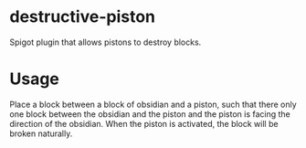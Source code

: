 # destructive-piston
Spigot plugin that allows pistons to destroy blocks.

# Usage

Place a block between a block of obsidian and a piston, such that there only one block between the obsidian and the piston and the piston is facing the direction of the obsidian. When the piston is activated, the block will be broken naturally. 
